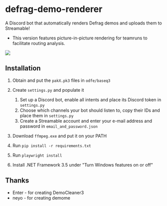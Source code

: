 # defrag-demo-renderer

A Discord bot that automatically renders Defrag demos and uploads them to Streamable! 

- This version features picture-in-picture rendering for teamruns to facilitate routing analysis.

![](https://cdn.discordapp.com/attachments/930860983432409143/1091871194489307307/vlcsnap-2023-04-02-01h45m55s398.png)

## Installation

1. Obtain and put the `pakX.pk3` files in `odfe/baseq3`
2. Create `settings.py` and populate it
	1. Set up a Discord bot, enable all intents and place its Discord token in `settings.py`
	2. Choose which channels your bot should listen to, copy their IDs and place them in `settings.py`
	3. Create a Streamable account and enter your e-mail address and password in `email_and_password.json`
	
3. Download `ffmpeg.exe` and put it on your PATH
4. Run `pip install -r requirements.txt`
5. Run `playwright install`
6. Install .NET Framework 3.5 under "Turn Windows features on or off"

## Thanks

+ Enter - for creating DemoCleaner3
+ neyo - for creating demome
